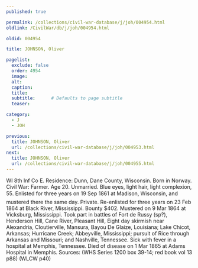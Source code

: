 ```yaml
---
published: true

permalink: /collections/civil-war-database/j/joh/004954.html
oldlink: /CivilWar/db/j/joh/004954.html

oldid: 004954

title: JOHNSON, Oliver

pagelist:
  exclude: false
  order: 4954
  image: 
  alt:
  caption:
  title:
  subtitle:      # Defaults to page subtitle
  teaser:

category: 
  - J 
  - JOH

previous:
  title: JOHNSON, Oliver
  url: /collections/civil-war-database/j/joh/004953.html  
next:
  title: JOHNSON, Oliver
  url: /collections/civil-war-database/j/joh/004955.html   
---
```

WI 8th Inf Co E. Residence: Dunn, Dane County, Wisconsin. Born in Norway. Civil War: Farmer. Age 20. Unmarried. Blue eyes, light hair, light complexion, 5&#146;5&#148;. Enlisted for three years on 19 Sep 1861 at Madison, Wisconsin, and mustered there the same day. Private. Re-enlisted for three years on 23 Feb 1864 at Black River, Mississippi. Bounty $402. Mustered on 9 Mar 1864 at Vicksburg, Mississippi. Took part in battles of Fort de Russy (sp?), Henderson Hill, Cane River, Pleasant Hill, Eight day skirmish near Alexandria, Cloutierville, Mansura, Bayou De Glaize, Louisiana; Lake Chicot, Arkansas; Hurricane Creek; Abbeyville, Mississippi; pursuit of Rice through Arkansas and Missouri; and Nashville, Tennessee. Sick with fever in a hospital at Memphis, Tennessee. Died of disease on 1 Mar 1865 at Adams Hospital in Memphis. Sources: (WHS Series 1200 box 39-14; red book vol 13 p88) (WLCW p40)